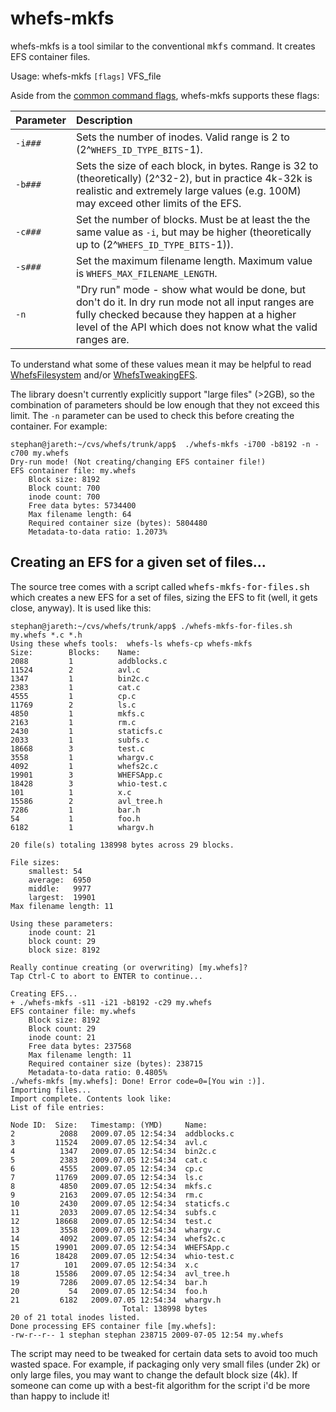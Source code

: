 

# whefs-mkfs #

whefs-mkfs is a tool similar to the conventional <tt>mkfs</tt> command. It creates EFS container files.

Usage: whefs-mkfs `[flags]` VFS\_file

Aside from the [common command flags](WhefsTools.md), whefs-mkfs supports these flags:

| **Parameter** | **Description** |
|:--------------|:----------------|
| `-i###`       | Sets the number of inodes. Valid range is 2 to (2^`WHEFS_ID_TYPE_BITS`-1). |
| `-b###`       | Sets the size of each block, in bytes. Range is 32 to (theoretically) (2^32-2), but in practice 4k-32k is realistic and extremely large values (e.g. 100M) may exceed other limits of the EFS. |
| `-c###`       | Set the number of blocks. Must be at least the the same value as `-i`, but may be higher (theoretically up to (2^`WHEFS_ID_TYPE_BITS`-1)). |
|`-s###`        | Set the maximum filename length. Maximum value is `WHEFS_MAX_FILENAME_LENGTH`.|
| `-n`          | "Dry run" mode - show what would be done, but don't do it. In dry run mode not all input ranges are fully checked because they happen at a higher level of the API which does not know what the valid ranges are. |

To understand what some of these values mean it may be helpful to read [WhefsFilesystem](WhefsFilesystem.md) and/or [WhefsTweakingEFS](WhefsTweakingEFS.md).

The library doesn't currently explicitly support "large files" (>2GB), so the combination of parameters should be low enough that they not exceed this limit. The `-n` parameter can be used to check this before creating the container. For example:

```
stephan@jareth:~/cvs/whefs/trunk/app$  ./whefs-mkfs -i700 -b8192 -n -c700 my.whefs
Dry-run mode! (Not creating/changing EFS container file!)
EFS container file: my.whefs
	Block size: 8192
	Block count: 700
	inode count: 700
	Free data bytes: 5734400
	Max filename length: 64
	Required container size (bytes): 5804480
	Metadata-to-data ratio: 1.2073%
```

## Creating an EFS for a given set of files... ##

The source tree comes with a script called <tt>whefs-mkfs-for-files.sh</tt> which creates a new EFS for a set of files, sizing the EFS to fit (well, it gets close, anyway). It is used like this:

```
stephan@jareth:~/cvs/whefs/trunk/app$ ./whefs-mkfs-for-files.sh my.whefs *.c *.h
Using these whefs tools:  whefs-ls whefs-cp whefs-mkfs
Size:        Blocks:    Name:
2088         1          addblocks.c
11524        2          avl.c
1347         1          bin2c.c
2383         1          cat.c
4555         1          cp.c
11769        2          ls.c
4850         1          mkfs.c
2163         1          rm.c
2430         1          staticfs.c
2033         1          subfs.c
18668        3          test.c
3558         1          whargv.c
4092         1          whefs2c.c
19901        3          WHEFSApp.c
18428        3          whio-test.c
101          1          x.c
15586        2          avl_tree.h
7286         1          bar.h
54           1          foo.h
6182         1          whargv.h

20 file(s) totaling 138998 bytes across 29 blocks.

File sizes:
    smallest: 54
    average:  6950
    middle:   9977
    largest:  19901
Max filename length: 11

Using these parameters:
    inode count: 21
    block count: 29
    block size: 8192

Really continue creating (or overwriting) [my.whefs]?
Tap Ctrl-C to abort to ENTER to continue...

Creating EFS...
+ ./whefs-mkfs -s11 -i21 -b8192 -c29 my.whefs
EFS container file: my.whefs
	Block size: 8192
	Block count: 29
	inode count: 21
	Free data bytes: 237568
	Max filename length: 11
	Required container size (bytes): 238715
	Metadata-to-data ratio: 0.4805%
./whefs-mkfs [my.whefs]: Done! Error code=0=[You win :)].
Importing files...
Import complete. Contents look like:
List of file entries:

Node ID:  Size:   Timestamp: (YMD)     Name:
2          2088   2009.07.05 12:54:34  addblocks.c
3         11524   2009.07.05 12:54:34  avl.c
4          1347   2009.07.05 12:54:34  bin2c.c
5          2383   2009.07.05 12:54:34  cat.c
6          4555   2009.07.05 12:54:34  cp.c
7         11769   2009.07.05 12:54:34  ls.c
8          4850   2009.07.05 12:54:34  mkfs.c
9          2163   2009.07.05 12:54:34  rm.c
10         2430   2009.07.05 12:54:34  staticfs.c
11         2033   2009.07.05 12:54:34  subfs.c
12        18668   2009.07.05 12:54:34  test.c
13         3558   2009.07.05 12:54:34  whargv.c
14         4092   2009.07.05 12:54:34  whefs2c.c
15        19901   2009.07.05 12:54:34  WHEFSApp.c
16        18428   2009.07.05 12:54:34  whio-test.c
17          101   2009.07.05 12:54:34  x.c
18        15586   2009.07.05 12:54:34  avl_tree.h
19         7286   2009.07.05 12:54:34  bar.h
20           54   2009.07.05 12:54:34  foo.h
21         6182   2009.07.05 12:54:34  whargv.h
                         Total: 138998 bytes
20 of 21 total inodes listed.
Done processing EFS container file [my.whefs]:
-rw-r--r-- 1 stephan stephan 238715 2009-07-05 12:54 my.whefs
```

The script may need to be tweaked for certain data sets to avoid too much wasted space. For example, if packaging only very small files (under 2k) or only large files, you may want to change the default block size (4k). If someone can come up with a best-fit algorithm for the script i'd be more than happy to include it!